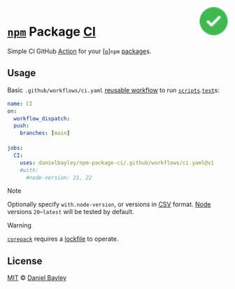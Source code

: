 <img title="Check" alt="Check" src="packages/node-test-reporter-github/octicons/check-circle-fill-16.svg" align="right" width="64vw">

[`npm`] Package [CI]
====================
Simple CI GitHub [Action] for your [[`p`]]`npm` [package]s.

Usage
-----
Basic `.github/workflows/ci.yaml` [reusable workflow] to run [`scripts`].[`test`]s:
~~~ yaml
name: CI
on:
  workflow_dispatch:
  push:
    branches: [main]

jobs:
  CI:
    uses: danielbayley/npm-package-ci/.github/workflows/ci.yaml@v1
    #with:
      #node-version: 21, 22
~~~

> [!NOTE]
> Optionally specify `with.node-version`, or version*s* in [CSV] format.
> [Node] versions `20`–`latest` will be tested by default.

> [!WARNING]
> [`corepack`] requires a [lockfile] to operate.

License
-------
[MIT] © [Daniel Bayley]

[MIT]:                LICENSE.md
[Daniel Bayley]:      https://github.com/danielbayley

[node]:               https://nodejs.org/en/about/previous-releases#looking-for-latest-release-of-a-version-branch
[`corepack`]:         https://nodejs.org/api/corepack.html

[lockfile]:           https://pnpm.io/git#lockfiles
[`p`]:                https://pnpm.io
[`npm`]:              https://npmjs.com
[package]:            https://docs.npmjs.com/about-packages-and-modules
[`scripts`]:          https://docs.npmjs.com/cli/using-npm/scripts
[`test`]:             https://docs.npmjs.com/cli/using-npm/scripts#npm-test
[`publish`]:          https://docs.npmjs.com/cli/commands/npm-publish

[ci]:                 https://docs.github.com/actions/automating-builds-and-tests/about-continuous-integration
[action]:             https://github.com/features/actions
[reusable workflow]:  https://docs.github.com/actions/using-workflows/reusing-workflows

[csv]:                https://wikipedia.org/wiki/Comma-separated_values
